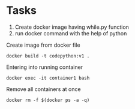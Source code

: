 # Tasks
1. Create docker image having while.py function
2. run docker command with the help of python



Create image from docker file
```
docker build -t codepython:v1 .
```
Entering into running container
```
docker exec -it container1 bash
```
Remove all containers at once
```
docker rm -f $(docker ps -a -q)
```


